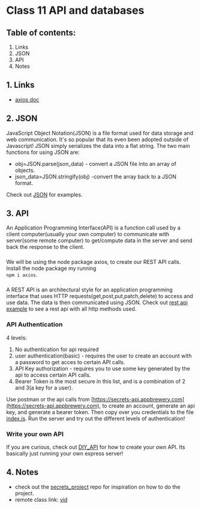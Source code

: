 # Class 11 API and databases

## Table of contents:
1. Links
2. JSON
3. API
4. Notes
   

## 1. Links
* [axios doc](https://axios-http.com/docs/post_example)


## 2. JSON
JavaScript Object Notation(JSON) is a file format used for data storage and web
communication. It's so popular that its even been adopted outside of Javascript!
JSON simply serializes the data into a flat string. The two main functions for 
using JSON are:
* obj=JSON.parse(json_data) - convert a JSON file into an array of objects.
* json_data=JSON.stringify(obj) -convert the array back to a JSON format.

Check out [JSON](./JSON/) for examples. 

## 3. API
An Application Programming Interface(API) is a function call used by a client
computer(usually your own computer) to communicate with server(some remote computer)
to get/compute data in the server and send back the response to the client.

###
We will be using the node package axios, to create our REST API calls. Install
the node package my running <br>```npm i axios```. 

###
A REST API is an architectural style for an application programming interface 
that uses HTTP requests(get,post,put,patch,delete) to access and use data. The
data is then communicated using JSON. Check out [rest api example](./rest_apis/)
to see a rest api with all http methods used.

### API Authentication
4 levels:
1. No authentication for api required
2. user authentication(basic) - requires the user to create an account with a password to get acces to certain API calls.
3. API Key authorization - requires you to use some key generated by the api to access certain API calls.
4. Bearer Token is the most secure in this list, and is a combination of 2 and 3(a key for a user). 

Use postman or the api calls from [https://secrets-api.appbrewery.com](https://secrets-api.appbrewery.com), to create an account, generate an api key, and generate a bearer token. Then copy over you credentials to the file [index.js](./api_authentication/index.js). Run the server and try out the different levels of authentication!

### Write your own API
If you are curious, check out [DIY_API](./DIY_API/) for how to create your own API. Its basically just running your own express server!

## 4. Notes
* check out the [secrets_project](./secrets_project/) repo for inspiration on how to do the project. 
* remote class link: [vid](https://youtu.be/mYozLEMmJrA)

  